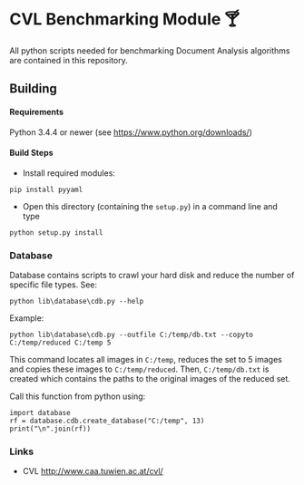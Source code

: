 # CVL Benchmarking Module 🍸
All python scripts needed for benchmarking Document Analysis algorithms
are contained in this repository.

## Building

#### Requirements
Python 3.4.4 or newer (see https://www.python.org/downloads/)

#### Build Steps
- Install required modules:
```
pip install pyyaml
```

- Open this directory (containing the ``setup.py``) in a command line and type
```
python setup.py install
```

### Database
Database contains scripts to crawl your hard disk and reduce the number of
specific file types. See:
```
python lib\database\cdb.py --help
```

Example:
```
python lib\database\cdb.py --outfile C:/temp/db.txt --copyto C:/temp/reduced C:/temp 5
```
This command locates all images in ``C:/temp``, reduces the set to 5 images and
copies these images to ``C:/temp/reduced``. Then, ``C:/temp/db.txt`` is
created which contains the paths to the original images of the reduced set.

Call this function from python using:

```
import database
rf = database.cdb.create_database("C:/temp", 13)
print("\n".join(rf))
```
### Links
- CVL http://www.caa.tuwien.ac.at/cvl/
